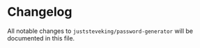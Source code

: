 # Changelog

All notable changes to `juststeveking/password-generator` will be documented in this file.
